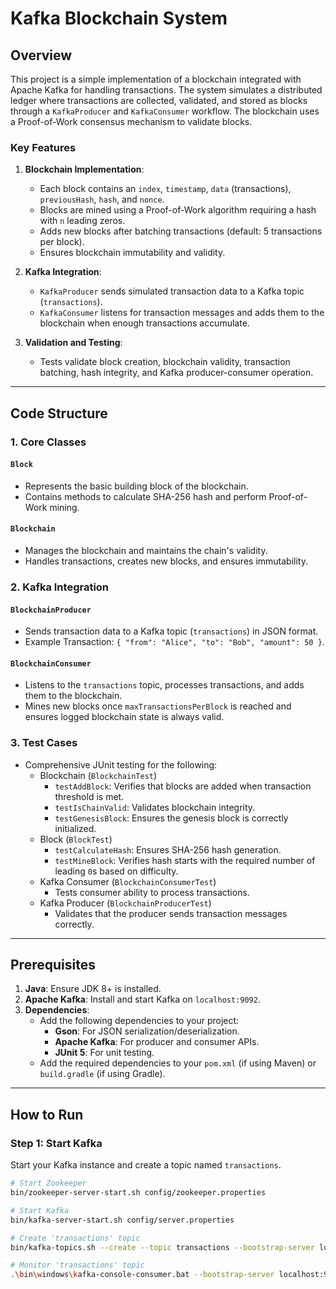 # Kafka Blockchain System

## Overview
This project is a simple implementation of a blockchain integrated with Apache Kafka for handling transactions. The system simulates a distributed ledger where transactions are collected, validated, and stored as blocks through a `KafkaProducer` and `KafkaConsumer` workflow. The blockchain uses a Proof-of-Work consensus mechanism to validate blocks.

### Key Features
1. **Blockchain Implementation**: 
   - Each block contains an `index`, `timestamp`, `data` (transactions), `previousHash`, `hash`, and `nonce`.
   - Blocks are mined using a Proof-of-Work algorithm requiring a hash with `n` leading zeros.
   - Adds new blocks after batching transactions (default: 5 transactions per block).
   - Ensures blockchain immutability and validity.

2. **Kafka Integration**:
   - `KafkaProducer` sends simulated transaction data to a Kafka topic (`transactions`).
   - `KafkaConsumer` listens for transaction messages and adds them to the blockchain when enough transactions accumulate.

3. **Validation and Testing**: 
   - Tests validate block creation, blockchain validity, transaction batching, hash integrity, and Kafka producer-consumer operation.

---

## Code Structure
### 1. Core Classes
#### `Block`
- Represents the basic building block of the blockchain.
- Contains methods to calculate SHA-256 hash and perform Proof-of-Work mining.

#### `Blockchain`
- Manages the blockchain and maintains the chain's validity.
- Handles transactions, creates new blocks, and ensures immutability.

### 2. Kafka Integration
#### `BlockchainProducer`
- Sends transaction data to a Kafka topic (`transactions`) in JSON format.
- Example Transaction: `{ "from": "Alice", "to": "Bob", "amount": 50 }`.

#### `BlockchainConsumer`
- Listens to the `transactions` topic, processes transactions, and adds them to the blockchain.
- Mines new blocks once `maxTransactionsPerBlock` is reached and ensures logged blockchain state is always valid.

### 3. Test Cases
- Comprehensive JUnit testing for the following:
  - Blockchain (`BlockchainTest`)
    - `testAddBlock`: Verifies that blocks are added when transaction threshold is met.
    - `testIsChainValid`: Validates blockchain integrity.
    - `testGenesisBlock`: Ensures the genesis block is correctly initialized.
  - Block (`BlockTest`)
    - `testCalculateHash`: Ensures SHA-256 hash generation.
    - `testMineBlock`: Verifies hash starts with the required number of leading `0`s based on difficulty.
  - Kafka Consumer (`BlockchainConsumerTest`) 
    - Tests consumer ability to process transactions.
  - Kafka Producer (`BlockchainProducerTest`)
    - Validates that the producer sends transaction messages correctly.

---

## Prerequisites
1. **Java**: Ensure JDK 8+ is installed.
2. **Apache Kafka**: Install and start Kafka on `localhost:9092`.
3. **Dependencies**:
   - Add the following dependencies to your project:
     - **Gson**: For JSON serialization/deserialization.
     - **Apache Kafka**: For producer and consumer APIs.
     - **JUnit 5**: For unit testing.
   - Add the required dependencies to your `pom.xml` (if using Maven) or `build.gradle` (if using Gradle).

---

## How to Run
### Step 1: Start Kafka
Start your Kafka instance and create a topic named `transactions`.

```bash
# Start Zookeeper
bin/zookeeper-server-start.sh config/zookeeper.properties

# Start Kafka
bin/kafka-server-start.sh config/server.properties

# Create 'transactions' topic
bin/kafka-topics.sh --create --topic transactions --bootstrap-server localhost:9092 --partitions 1 --replication-factor 1

# Monitor 'transactions' topic
.\bin\windows\kafka-console-consumer.bat --bootstrap-server localhost:9092 --topic transactions --from-beginning
